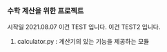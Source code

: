 ### 수학 계산을 위한 프로젝트 ###
시작일 2021.08.07
이건 TEST 입니다.
이건 TEST2 입니다.
1. calculator.py : 계산기의 있는 기능을 제공하는 모듈
